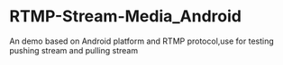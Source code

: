 # RTMP-Stream-Media_Android
An demo based on Android platform and RTMP protocol,use for testing pushing stream and pulling stream
